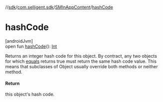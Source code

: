 //[sdk](../../../index.md)/[com.selligent.sdk](../index.md)/[SMInAppContent](index.md)/[hashCode](hash-code.md)

# hashCode

[androidJvm]\
open fun [hashCode](hash-code.md)(): [Int](https://kotlinlang.org/api/latest/jvm/stdlib/kotlin/-int/index.html)

Returns an integer hash code for this object. By contract, any two objects for which [equals](equals.md) returns true must return the same hash code value. This means that subclasses of Object usually override both methods or neither method.

#### Return

this object's hash code.
